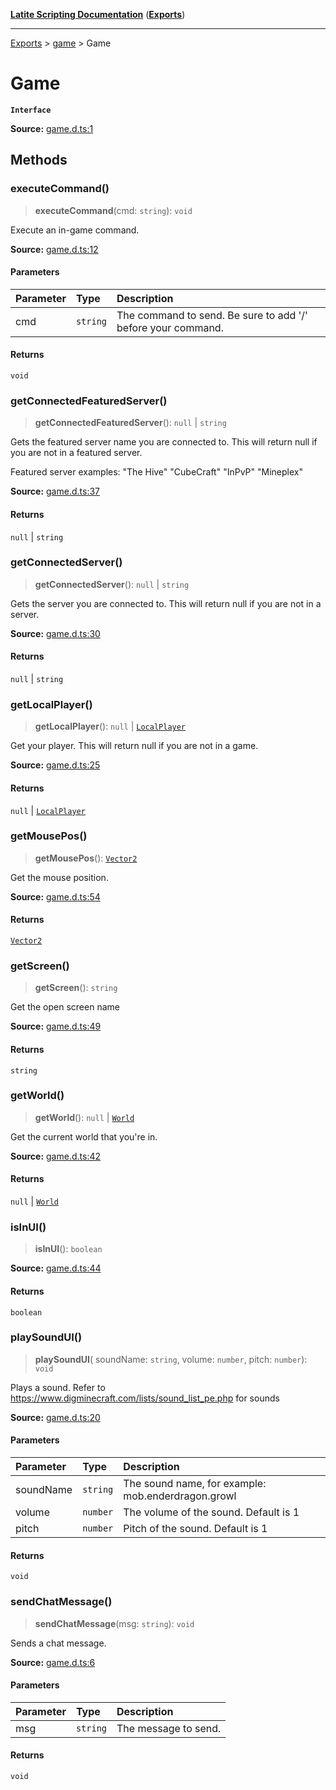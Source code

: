 [**Latite Scripting Documentation**](../../README.md) ([**Exports**](../../exports.md))

---

[Exports](../../exports.md) > [game](../index.md) > Game

# Game

**`Interface`**

**Source:** [game.d.ts:1](https://github.com/LatiteScripting/latitescripting.github.io/blob/1a915c6/definitions/game.d.ts#L1)

## Methods

### executeCommand()

> **executeCommand**(cmd: `string`): `void`

Execute an in-game command.

**Source:** [game.d.ts:12](https://github.com/LatiteScripting/latitescripting.github.io/blob/1a915c6/definitions/game.d.ts#L12)

#### Parameters

| Parameter | Type     | Description                                                  |
| :-------- | :------- | :----------------------------------------------------------- |
| cmd       | `string` | The command to send. Be sure to add '/' before your command. |

#### Returns

`void`

### getConnectedFeaturedServer()

> **getConnectedFeaturedServer**(): `null` \| `string`

Gets the featured server name you are connected to. This will return null if you are not in a featured server.

Featured server examples: "The Hive" "CubeCraft" "InPvP" "Mineplex"

**Source:** [game.d.ts:37](https://github.com/LatiteScripting/latitescripting.github.io/blob/1a915c6/definitions/game.d.ts#L37)

#### Returns

`null` \| `string`

### getConnectedServer()

> **getConnectedServer**(): `null` \| `string`

Gets the server you are connected to. This will return null if you are not in a server.

**Source:** [game.d.ts:30](https://github.com/LatiteScripting/latitescripting.github.io/blob/1a915c6/definitions/game.d.ts#L30)

#### Returns

`null` \| `string`

### getLocalPlayer()

> **getLocalPlayer**(): `null` \| [`LocalPlayer`](../../module.world_entity/classes/class.LocalPlayer.md)

Get your player. This will return null if you are not in a game.

**Source:** [game.d.ts:25](https://github.com/LatiteScripting/latitescripting.github.io/blob/1a915c6/definitions/game.d.ts#L25)

#### Returns

`null` \| [`LocalPlayer`](../../module.world_entity/classes/class.LocalPlayer.md)

### getMousePos()

> **getMousePos**(): [`Vector2`](../../module.gfx_graphics/classes/class.Vector2.md)

Get the mouse position.

**Source:** [game.d.ts:54](https://github.com/LatiteScripting/latitescripting.github.io/blob/1a915c6/definitions/game.d.ts#L54)

#### Returns

[`Vector2`](../../module.gfx_graphics/classes/class.Vector2.md)

### getScreen()

> **getScreen**(): `string`

Get the open screen name

**Source:** [game.d.ts:49](https://github.com/LatiteScripting/latitescripting.github.io/blob/1a915c6/definitions/game.d.ts#L49)

#### Returns

`string`

### getWorld()

> **getWorld**(): `null` \| [`World`](../../module.world_world/interfaces/interface.World.md)

Get the current world that you're in.

**Source:** [game.d.ts:42](https://github.com/LatiteScripting/latitescripting.github.io/blob/1a915c6/definitions/game.d.ts#L42)

#### Returns

`null` \| [`World`](../../module.world_world/interfaces/interface.World.md)

### isInUI()

> **isInUI**(): `boolean`

**Source:** [game.d.ts:44](https://github.com/LatiteScripting/latitescripting.github.io/blob/1a915c6/definitions/game.d.ts#L44)

#### Returns

`boolean`

### playSoundUI()

> **playSoundUI**(
> soundName: `string`,
> volume: `number`,
> pitch: `number`): `void`

Plays a sound. Refer to https://www.digminecraft.com/lists/sound_list_pe.php for sounds

**Source:** [game.d.ts:20](https://github.com/LatiteScripting/latitescripting.github.io/blob/1a915c6/definitions/game.d.ts#L20)

#### Parameters

| Parameter | Type     | Description                                        |
| :-------- | :------- | :------------------------------------------------- |
| soundName | `string` | The sound name, for example: mob.enderdragon.growl |
| volume    | `number` | The volume of the sound. Default is 1              |
| pitch     | `number` | Pitch of the sound. Default is 1                   |

#### Returns

`void`

### sendChatMessage()

> **sendChatMessage**(msg: `string`): `void`

Sends a chat message.

**Source:** [game.d.ts:6](https://github.com/LatiteScripting/latitescripting.github.io/blob/1a915c6/definitions/game.d.ts#L6)

#### Parameters

| Parameter | Type     | Description          |
| :-------- | :------- | :------------------- |
| msg       | `string` | The message to send. |

#### Returns

`void`
